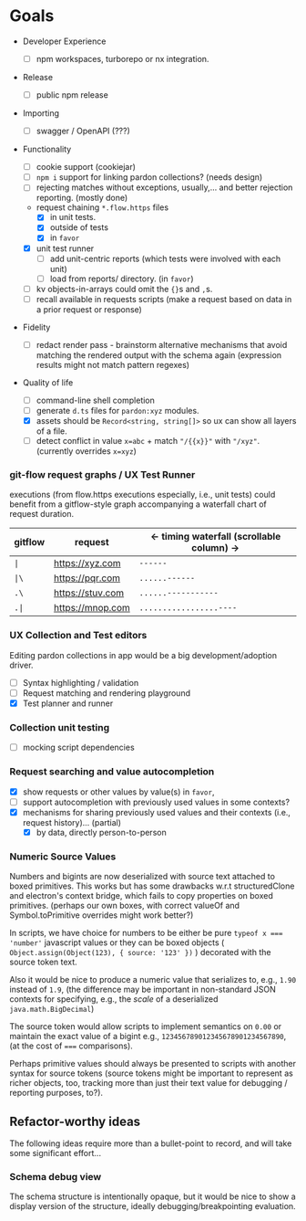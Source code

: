 # Goals

- Developer Experience

  - [ ] npm workspaces, turborepo or nx integration.

- Release

  - [ ] public npm release

- Importing

  - [ ] swagger / OpenAPI (???)

- Functionality

  - [ ] cookie support (cookiejar)
  - [ ] `npm i` support for linking pardon collections? (needs design)
  - [ ] rejecting matches without exceptions, usually,... and better rejection
        reporting. (mostly done)
  - request chaining `*.flow.https` files
    - [x] in unit tests.
    - [x] outside of tests
    - [x] in `favor`
  - [x] unit test runner
    - [ ] add unit-centric reports (which tests were involved with each unit)
    - [ ] load from reports/ directory. (in `favor`)
  - [ ] kv objects-in-arrays could omit the `{}`s and `,`s.
  - [ ] recall available in requests scripts (make a request based on data in a
        prior request or response)

- Fidelity

  - [ ] redact render pass - brainstorm alternative mechanisms that avoid
        matching the rendered output with the schema again (expression results
        might not match pattern regexes)

- Quality of life

  - [ ] command-line shell completion
  - [ ] generate `d.ts` files for `pardon:xyz` modules.
  - [x] assets should be `Record<string, string[]>` so ux can show all layers of
        a file.
  - [ ] detect conflict in value `x=abc` + match `"/{{x}}"` with `"/xyz"`.
        (currently overrides `x=xyz`)

### git-flow request graphs / UX Test Runner

executions (from flow.https executions especially, i.e., unit tests) could
benefit from a gitflow-style graph accompanying a waterfall chart of request
duration.

| gitflow | request          | &lt;- timing waterfall (scrollable column) -&gt; |
| ------- | ---------------- | ------------------------------------------------ |
| `\| `   | https://xyz.com  | `------`                                         |
| `\|\`   | https://pqr.com  | `......------`                                   |
| `.\`    | https://stuv.com | `......-----------`                              |
| `.\|`   | https://mnop.com | `.................----`                          |

### UX Collection and Test editors

Editing pardon collections in app would be a big development/adoption driver.

- [ ] Syntax highlighting / validation
- [ ] Request matching and rendering playground
- [x] Test planner and runner

### Collection unit testing

- [ ] mocking script dependencies

### Request searching and value autocompletion

- [x] show requests or other values by value(s) in `favor`,
- [ ] support autocompletion with previously used values in some contexts?
- [x] mechanisms for sharing previously used values and their contexts (i.e.,
      request history)... (partial)
  - [x] by data, directly person-to-person

### Numeric Source Values

Numbers and bigints are now deserialized with source text attached to boxed
primitives. This works but has some drawbacks w.r.t structuredClone and
electron's context bridge, which fails to copy properties on boxed primitives.
(perhaps our own boxes, with correct valueOf and Symbol.toPrimitive overrides
might work better?)

In scripts, we have choice for numbers to be either be pure
`typeof x === 'number'` javascript values or they can be boxed objects (
`Object.assign(Object(123), { source: '123' })` ) decorated with the source
token text.

Also it would be nice to produce a numeric value that serializes to, e.g.,
`1.90` instead of `1.9`, (the difference may be important in non-standard JSON
contexts for specifying, e.g., the _scale_ of a deserialized
`java.math.BigDecimal`)

The source token would allow scripts to implement semantics on `0.00` or
maintain the exact value of a bigint e.g., `123456789012345678901234567890`, (at
the cost of `===` comparisons).

Perhaps primitive values should always be presented to scripts with another
syntax for source tokens (source tokens might be important to represent as
richer objects, too, tracking more than just their text value for debugging /
reporting purposes, to?).

## Refactor-worthy ideas

The following ideas require more than a bullet-point to record, and will take
some significant effort...

### Schema debug view

The schema structure is intentionally opaque, but it would be nice to show a
display version of the structure, ideally debugging/breakpointing evaluation.
